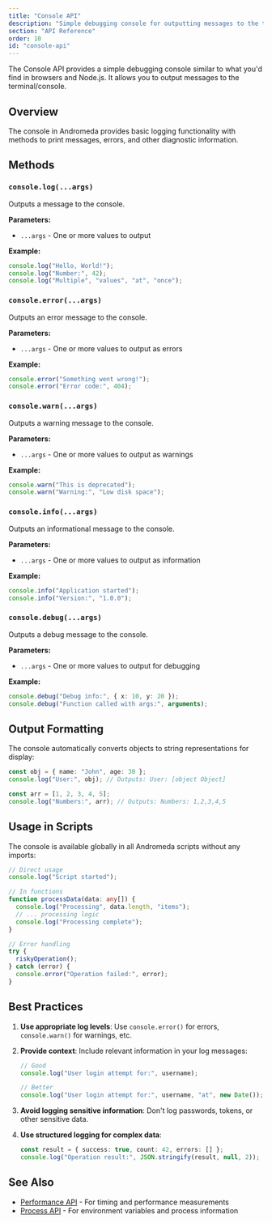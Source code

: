 ```yaml
---
title: "Console API"
description: "Simple debugging console for outputting messages to the terminal"
section: "API Reference"
order: 10
id: "console-api"
---
```


The Console API provides a simple debugging console similar to what you'd find
in browsers and Node.js. It allows you to output messages to the
terminal/console.

## Overview

The console in Andromeda provides basic logging functionality with methods to
print messages, errors, and other diagnostic information.

## Methods

### `console.log(...args)`

Outputs a message to the console.

**Parameters:**

- `...args` - One or more values to output

**Example:**

```typescript
console.log("Hello, World!");
console.log("Number:", 42);
console.log("Multiple", "values", "at", "once");
```

### `console.error(...args)`

Outputs an error message to the console.

**Parameters:**

- `...args` - One or more values to output as errors

**Example:**

```typescript
console.error("Something went wrong!");
console.error("Error code:", 404);
```

### `console.warn(...args)`

Outputs a warning message to the console.

**Parameters:**

- `...args` - One or more values to output as warnings

**Example:**

```typescript
console.warn("This is deprecated");
console.warn("Warning:", "Low disk space");
```

### `console.info(...args)`

Outputs an informational message to the console.

**Parameters:**

- `...args` - One or more values to output as information

**Example:**

```typescript
console.info("Application started");
console.info("Version:", "1.0.0");
```

### `console.debug(...args)`

Outputs a debug message to the console.

**Parameters:**

- `...args` - One or more values to output for debugging

**Example:**

```typescript
console.debug("Debug info:", { x: 10, y: 20 });
console.debug("Function called with args:", arguments);
```

## Output Formatting

The console automatically converts objects to string representations for
display:

```typescript
const obj = { name: "John", age: 30 };
console.log("User:", obj); // Outputs: User: [object Object]

const arr = [1, 2, 3, 4, 5];
console.log("Numbers:", arr); // Outputs: Numbers: 1,2,3,4,5
```

## Usage in Scripts

The console is available globally in all Andromeda scripts without any imports:

```typescript
// Direct usage
console.log("Script started");

// In functions
function processData(data: any[]) {
  console.log("Processing", data.length, "items");
  // ... processing logic
  console.log("Processing complete");
}

// Error handling
try {
  riskyOperation();
} catch (error) {
  console.error("Operation failed:", error);
}
```

## Best Practices

1. **Use appropriate log levels**: Use `console.error()` for errors,
   `console.warn()` for warnings, etc.

2. **Provide context**: Include relevant information in your log messages:

   ```typescript
   // Good
   console.log("User login attempt for:", username);

   // Better
   console.log("User login attempt for:", username, "at", new Date());
   ```

3. **Avoid logging sensitive information**: Don't log passwords, tokens, or
   other sensitive data.

4. **Use structured logging for complex data**:

   ```typescript
   const result = { success: true, count: 42, errors: [] };
   console.log("Operation result:", JSON.stringify(result, null, 2));
   ```

## See Also

- [Performance API](/docs/api/performance) - For timing and performance
  measurements
- [Process API](/docs/api/process) - For environment variables and process
  information

